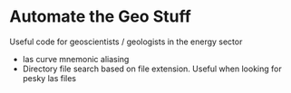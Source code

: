 # Automate the Geo Stuff
 Useful code for geoscientists / geologists in the energy sector
 * las curve mnemonic aliasing
 * Directory file search based on file extension.  Useful when looking for pesky las files
